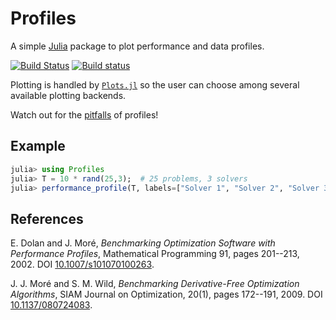 # Profiles

A simple [Julia](http://julialang.org) package to plot performance and data profiles.

[![Build Status](https://travis-ci.org/JuliaSmoothOptimizers/Profiles.jl.svg?branch=master)](https://travis-ci.org/JuliaSmoothOptimizers/Profiles.jl)
[![Build status](https://ci.appveyor.com/api/projects/status/u6ycjl8rfatjnofk/branch/master?svg=true)](https://ci.appveyor.com/project/JuliaSmoothOptimizers/profiles-jl/branch/master)


Plotting is handled by [`Plots.jl`](https://github.com/tbreloff/Plots.jl) so the user can choose among several available plotting backends.

Watch out for the [pitfalls](http://purl.org/net/epubs/manifestation/20477017) of profiles!

## Example

```julia
julia> using Profiles
julia> T = 10 * rand(25,3);  # 25 problems, 3 solvers
julia> performance_profile(T, labels=["Solver 1", "Solver 2", "Solver 3"], title="Celebrity Deathmatch")
```

## References

E. Dolan and J. Moré, *Benchmarking Optimization Software with Performance Profiles*, Mathematical Programming 91, pages 201--213, 2002. DOI [10.1007/s101070100263](http://dx.doi.org/10.1007/s101070100263).

J. J. Moré and S. M. Wild, *Benchmarking Derivative-Free Optimization Algorithms*, SIAM Journal on Optimization, 20(1), pages 172--191, 2009. DOI [10.1137/080724083](http://dx.doi.org/10.1137/080724083).
